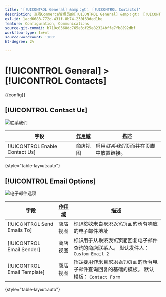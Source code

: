 ```yaml
---
title: '[!UICONTROL General] &amp；gt； [!UICONTROL Contacts]'
description: 查看Commerce管理员的[!UICONTROL General] &amp；gt； [!UICONTROL Contacts]页面上的配置设置。
exl-id: 1acd6683-772d-431f-8b74-230163ded1be
feature: Configuration, Communications
source-git-commit: b710c0368dc765e3bf25e82324bffe7fb8192dbf
workflow-type: tm+mt
source-wordcount: '100'
ht-degree: 2%

---
```


# [!UICONTROL General] > [!UICONTROL Contacts]

{{config}}

## [!UICONTROL Contact Us]

![联系我们](./assets/contacts-contact-us.png)<!-- zoom -->

<!-- [Contact Us](https://docs.magento.com/user-guide/stores/contact-us.html) -->

| 字段 | [作用域](../../getting-started/websites-stores-views.md#scope-settings) | 描述 |
|--- |--- |--- |
| [!UICONTROL Enable Contact Us] | 商店视图 | 启用&#x200B;[_联系我们_](../../getting-started/store-details.md#contact-us-form)&#x200B;页面并在页脚中放置链接。 |

{style="table-layout:auto"}

## [!UICONTROL Email Options]

![电子邮件选项](./assets/contacts-email-options.png)<!-- zoom -->

<!-- [Email Options](https://docs.magento.com/user-guide/stores/contact-us.html) -->

| 字段 | [作用域](../../getting-started/websites-stores-views.md#scope-settings) | 描述 |
|--- |--- |--- |
| [!UICONTROL Send Emails To] | 商店视图 | 标识接收来自&#x200B;_联系我们_&#x200B;页面的所有响应的电子邮件地址 |
| [!UICONTROL Email Sender] | 商店视图 | 标识用于从&#x200B;_联系我们_&#x200B;页面回复电子邮件查询的商店联系人。 默认发件人： `Custom Email 2` |
| [!UICONTROL Email Template] | 商店视图 | 指定要用作来自&#x200B;_联系我们_&#x200B;页面的所有电子邮件查询回复的基础的模板。 默认模板： `Contact Form` |

{style="table-layout:auto"}
